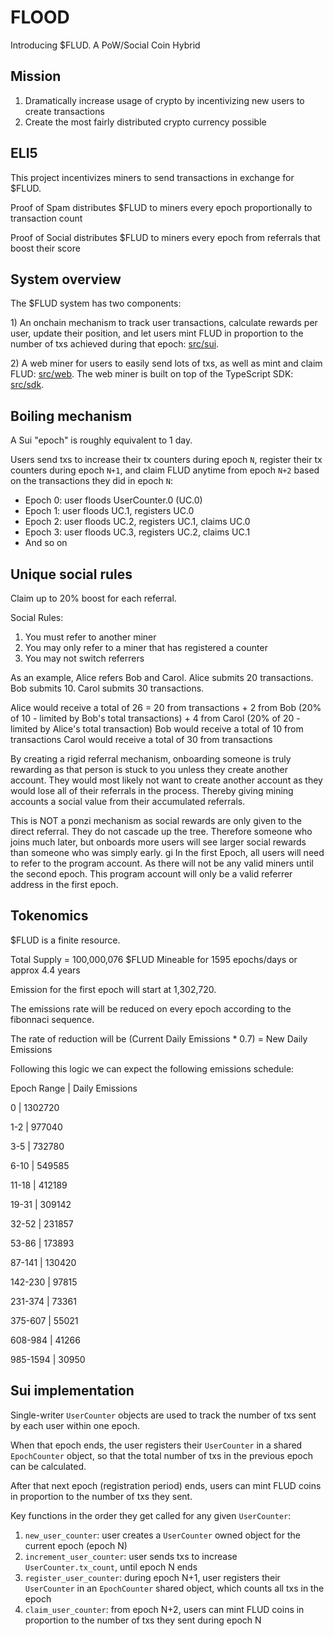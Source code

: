 # FLOOD

Introducing $FLUD. A PoW/Social Coin Hybrid

## Mission

1. Dramatically increase usage of crypto by incentivizing new users to create transactions
2. Create the most fairly distributed crypto currency possible

## ELI5

This project incentivizes miners to send transactions in exchange for $FLUD.

Proof of Spam distributes $FLUD to miners every epoch proportionally to transaction count

Proof of Social distributes $FLUD to miners every epoch from referrals that boost their score

## System overview

The $FLUD system has two components:

1\) An onchain mechanism to track user transactions, calculate rewards per user, update their position, and let users mint FLUD in proportion to the number of txs achieved during that epoch: [src/sui](./src/sui).

2\) A web miner for users to easily send lots of txs, as well as mint and claim FLUD: [src/web](./src/web). The web miner is built on top of the TypeScript SDK: [src/sdk](./src/sdk).

## Boiling mechanism

A Sui "epoch" is roughly equivalent to 1 day.

Users send txs to increase their tx counters during epoch `N`, register their tx counters during epoch `N+1`, and claim FLUD anytime from epoch `N+2` based on the transactions they did in epoch `N`:

- Epoch 0: user floods UserCounter.0 (UC.0)
- Epoch 1: user floods UC.1, registers UC.0
- Epoch 2: user floods UC.2, registers UC.1, claims UC.0
- Epoch 3: user floods UC.3, registers UC.2, claims UC.1
- And so on

## Unique social rules

Claim up to 20% boost for each referral.

Social Rules:

1. You must refer to another miner
2. You may only refer to a miner that has registered a counter
3. You may not switch referrers

As an example, Alice refers Bob and Carol. Alice submits 20 transactions. Bob submits 10. Carol submits 30 transactions.

Alice would receive a total of 26 = 20 from transactions + 2 from Bob (20% of 10 - limited by Bob's total transactions) + 4 from Carol (20% of 20 - limited by Alice's total transaction)
Bob would receive a total of 10 from transactions
Carol would receive a total of 30 from transactions

By creating a rigid referral mechanism, onboarding someone is truly rewarding as that person is stuck to you unless they create another account. They would most likely not want to create another account as they would lose all of their referrals in the process. Thereby giving mining accounts a social value from their accumulated referrals.

This is NOT a ponzi mechanism as social rewards are only given to the direct referral. They do not cascade up the tree. Therefore someone who joins much later, but onboards more users will see larger social rewards than someone who was simply early.
gi
In the first Epoch, all users will need to refer to the program account. As there will not be any valid miners until the second epoch. This program account will only be a valid referrer address in the first epoch.

## Tokenomics

$FLUD is a finite resource.

Total Supply = 100,000,076 $FLUD
Mineable for 1595 epochs/days or approx 4.4 years

Emission for the first epoch will start at 1,302,720.

The emissions rate will be reduced on every epoch according to the fibonnaci sequence.

The rate of reduction will be (Current Daily Emissions \* 0.7) = New Daily Emissions

Following this logic we can expect the following emissions schedule:

Epoch Range | Daily Emissions

0 | 1302720

1-2 | 977040

3-5 | 732780

6-10 | 549585

11-18 | 412189

19-31 | 309142

32-52 | 231857

53-86 | 173893

87-141 | 130420

142-230 | 97815

231-374 | 73361

375-607 | 55021

608-984 | 41266

985-1594 | 30950

## Sui implementation

Single-writer `UserCounter` objects are used to track the number of txs sent by each user within one epoch.

When that epoch ends, the user registers their `UserCounter` in a shared `EpochCounter` object, so that the total number of txs in the previous epoch can be calculated.

After that next epoch (registration period) ends, users can mint FLUD coins in proportion to the number of txs they sent.

Key functions in the order they get called for any given `UserCounter`:

1. `new_user_counter`: user creates a `UserCounter` owned object for the current epoch (epoch N)
2. `increment_user_counter`: user sends txs to increase `UserCounter.tx_count`, until epoch N ends
3. `register_user_counter`: during epoch N+1, user registers their `UserCounter` in an `EpochCounter` shared object, which counts all txs in the epoch
4. `claim_user_counter`: from epoch N+2, users can mint FLUD coins in proportion to the number of txs they sent during epoch N
